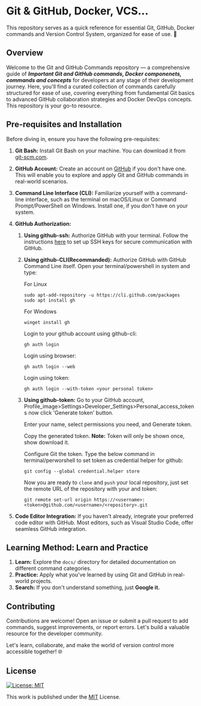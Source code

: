 # **Git & GitHub, Docker, VCS...**

This repository serves as a quick reference for essential Git, GitHub, Docker commands and Version Control System, organized for ease of use. 🚀

## Overview

Welcome to the Git and GitHub Commands repository — a comprehensive guide of ***Important Git and GitHub commands, Docker componenets, commands and concepts*** for developers at any stage of their development journey.
Here, you'll find a curated collection of commands carefully structured for ease of use, covering everything from fundamental Git basics to advanced GitHub collaboration strategies and Docker DevOps concepts. This repository is your go-to resource.


## Pre-requisites and Installation

Before diving in, ensure you have the following pre-requisites:

1. **Git Bash:** Install Git Bash on your machine. You can download it from [git-scm.com](https://git-scm.com/downloads).
2. **GitHub Account:** Create an account on [GitHub](https://github.com) if you don't have one. This will enable you to explore and apply Git and GitHub commands in real-world scenarios.
3. **Command Line Interface (CLI):** Familiarize yourself with a command-line interface, such as the terminal on macOS/Linux or Command Prompt/PowerShell on Windows. Install one, if you don't have on your system.
4. **GitHub Authorization:** 
    1. **Using github-ssh:** Authorize GitHub with your terminal. Follow the instructions [here](https://docs.github.com/en/authentication/connecting-to-github-with-ssh) to set up SSH keys for secure communication with GitHub.
    2. **Using github-CLI(Recommanded):** Authorize GitHub with GitHub Command Line itself. Open your terminal/powershell in system and type:

        For Linux

        ```
        sudo apt-add-repository -u https://cli.github.com/packages
        sudo apt install gh
        ```

        For Windows

        ```
        winget install gh
        ```

        Login to your github account using github-cli:

        ```
        gh auth login
        ```

        Login using browser: 

        ```
        gh auth login --web
        ```

        Login using token:

        ```
        gh auth login --with-token <your personal token>
        ```

    3. **Using github-token:** Go to your GitHub account, Profile_image>Settings>Developer_Settings>Personal_access_tokens now click 'Generate token' button. 

        Enter your name, select permissions you need, and Generate token.

        Copy the generated token. **Note:** Token will only be shown once, show download it.

        Configure Git the token. Type the below command in terminal/perworshell to set token as credential helper for github:

        ```
        git config --global credential.helper store
        ```
        
        Now you are ready to `clone` and `push` your local repository, just set the remote URL of the repository with your <username> and token:

        ```
        git remote set-url origin https://<username>:<token>@github.com/<username>/<repository>.git
        ```

5. **Code Editor Integration:** If you haven't already, integrate your preferred code editor with GitHub. Most editors, such as Visual Studio Code, offer seamless GitHub integration.



## Learning Method: Learn and Practice

1. **Learn:** Explore the `docs/` directory for detailed documentation on different command categories.
2. **Practice:** Apply what you've learned by using Git and GitHub in real-world projects.
3. **Search:** If you don't understand something, just **Google it.**

## Contributing

Contributions are welcome! Open an issue or submit a pull request to add commands, suggest improvements, or report errors. Let's build a valuable resource for the developer community.

Let's learn, collaborate, and make the world of version control more accessible together! 🌐


## License

[![License: MIT](https://img.shields.io/badge/License-MIT-yellow.svg)](https://opensource.org/licenses/MIT)

This work is published under the [MIT](https://github.com/harsh-a-parihar/Git_and_Github_VCS/blob/main/LICENSE) License.
